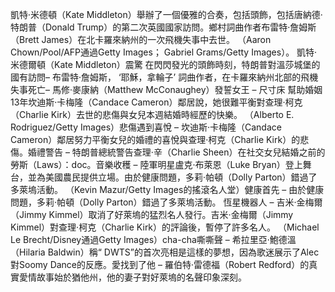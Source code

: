 凱特·米德頓（Kate Middleton）舉辦了一個優雅的合奏，包括頭飾，包括唐納德·特朗普（Donald Trump）的第二次英國國家訪問。鄉村詞曲作者布雷特·詹姆斯（Brett James）在北卡羅來納州的一次飛機失事中去世。 （Aaron Chown/Pool/AFP通過Getty Images； Gabriel Grams/Getty Images）。 凱特·米德爾頓（Kate Middleton）震驚    在閃閃發光的頭飾時刻，特朗普對溫莎城堡的國有訪問– 布雷特·詹姆斯， ‘耶穌，拿輪子’    詞曲作者，在卡羅來納州北部的飛機失事死亡– 馬修·麥康納（Matthew McConaughey）發誓女王 – 尺寸床 幫助婚姻    13年坎迪斯·卡梅隆（Candace Cameron）鄰居說，她很難平衡對查理·柯克（Charlie Kirk）去世的悲傷與女兒本週結婚時經歷的快樂。 （Alberto E. Rodriguez/Getty Images）悲傷遇到喜悅 – 坎迪斯·卡梅隆（Candace Cameron）鄰居努力平衡女兒的婚禮的喜悅與查理·柯克（Charlie Kirk）的悲傷。婚禮警告 – 特朗普總統警告查理·辛（Charlie Sheen）在社交女兒結婚之前的勞斯（Laws）：doc。音樂收穫 – 陸軍明星盧克·布萊恩（Luke Bryan）登上舞台，並為美國農民提供立場。由於健康問題，多莉·帕頓（Dolly Parton）錯過了多萊塢活動。  （Kevin Mazur/Getty Images的搖滾名人堂）健康首先 – 由於健康問題，多莉·帕頓（Dolly Parton）錯過了多萊塢活動。 恆星機器人 – 吉米·金梅爾（Jimmy Kimmel）取消了好萊塢的猛烈名人發行。吉米·金梅爾（Jimmy Kimmel）對查理·柯克（Charlie Kirk）的評論後，暫停了許多名人。 （Michael Le Brecht/Disney通過Getty Images）cha-cha嘶嘶聲 – 希拉里亞·鮑德溫（Hilaria Baldwin）稱“ DWTS”的首次亮相是這樣的夢想，因為歌迷展示了Alec對Soomy Dance的反應。愛找到了他 – 羅伯特·雷德福（Robert Redford）的真實愛情故事始於猶他州，他的妻子對好萊塢的名聲印象深刻。